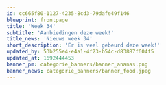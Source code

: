 ```yaml
---
id: cc665f80-1127-4235-8cd3-79dafe49f146
blueprint: frontpage
title: 'Week 34'
subtitle: 'Aanbiedingen deze week!'
title_news: 'Nieuws week 34'
short_description: 'Er is veel gebeurd deze week!'
updated_by: 53b255e4-e4a1-4f23-b54c-d83887f604f5
updated_at: 1692444453
banner_pm: categorie_banners/banner_ananas.png
banner_news: categorie_banners/banner_food.jpeg
---
```

